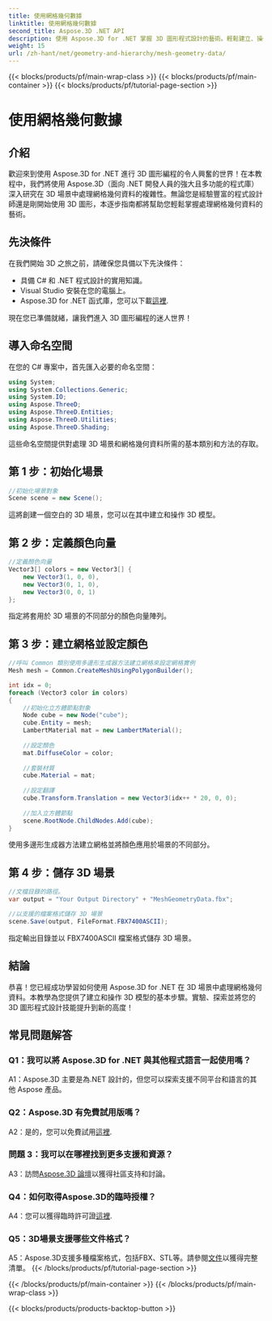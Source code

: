```yaml
---
title: 使用網格幾何數據
linktitle: 使用網格幾何數據
second_title: Aspose.3D .NET API
description: 使用 Aspose.3D for .NET 掌握 3D 圖形程式設計的藝術。輕鬆建立、操作和保存令人驚嘆的 3D 場景。
weight: 15
url: /zh-hant/net/geometry-and-hierarchy/mesh-geometry-data/
---
```


{{< blocks/products/pf/main-wrap-class >}}
{{< blocks/products/pf/main-container >}}
{{< blocks/products/pf/tutorial-page-section >}}

# 使用網格幾何數據

## 介紹

歡迎來到使用 Aspose.3D for .NET 進行 3D 圖形編程的令人興奮的世界！在本教程中，我們將使用 Aspose.3D（面向 .NET 開發人員的強大且多功能的程式庫）深入研究在 3D 場景中處理網格幾何資料的複雜性。無論您是經驗豐富的程式設計師還是剛開始使用 3D 圖形，本逐步指南都將幫助您輕鬆掌握處理網格幾何資料的藝術。

## 先決條件

在我們開始 3D 之旅之前，請確保您具備以下先決條件：

- 具備 C# 和 .NET 程式設計的實用知識。
- Visual Studio 安裝在您的電腦上。
- Aspose.3D for .NET 函式庫，您可以下載[這裡](https://releases.aspose.com/3d/net/).

現在您已準備就緒，讓我們進入 3D 圖形編程的迷人世界！

## 導入命名空間

在您的 C# 專案中，首先匯入必要的命名空間：

```csharp
using System;
using System.Collections.Generic;
using System.IO;
using Aspose.ThreeD;
using Aspose.ThreeD.Entities;
using Aspose.ThreeD.Utilities;
using Aspose.ThreeD.Shading;
```

這些命名空間提供對處理 3D 場景和網格幾何資料所需的基本類別和方法的存取。

## 第 1 步：初始化場景

```csharp
//初始化場景對象
Scene scene = new Scene();
```

這將創建一個空白的 3D 場景，您可以在其中建立和操作 3D 模型。

## 第 2 步：定義顏色向量

```csharp
//定義顏色向量
Vector3[] colors = new Vector3[] {
    new Vector3(1, 0, 0),
    new Vector3(0, 1, 0),
    new Vector3(0, 0, 1)
};
```

指定將套用於 3D 場景的不同部分的顏色向量陣列。

## 第 3 步：建立網格並設定顏色

```csharp
//呼叫 Common 類別使用多邊形生成器方法建立網格來設定網格實例
Mesh mesh = Common.CreateMeshUsingPolygonBuilder();

int idx = 0;
foreach (Vector3 color in colors)
{
    //初始化立方體節點對象
    Node cube = new Node("cube");
    cube.Entity = mesh;
    LambertMaterial mat = new LambertMaterial();
    
    //設定顏色
    mat.DiffuseColor = color;
    
    //套裝材質
    cube.Material = mat;
    
    //設定翻譯
    cube.Transform.Translation = new Vector3(idx++ * 20, 0, 0);
    
    //加入立方體節點
    scene.RootNode.ChildNodes.Add(cube);
}
```

使用多邊形生成器方法建立網格並將顏色應用於場景的不同部分。

## 第 4 步：儲存 3D 場景

```csharp
//文檔目錄的路徑。
var output = "Your Output Directory" + "MeshGeometryData.fbx";

//以支援的檔案格式儲存 3D 場景
scene.Save(output, FileFormat.FBX7400ASCII);
```

指定輸出目錄並以 FBX7400ASCII 檔案格式儲存 3D 場景。

## 結論

恭喜！您已經成功學習如何使用 Aspose.3D for .NET 在 3D 場景中處理網格幾何資料。本教學為您提供了建立和操作 3D 模型的基本步驟。實驗、探索並將您的 3D 圖形程式設計技能提升到新的高度！

## 常見問題解答

### Q1：我可以將 Aspose.3D for .NET 與其他程式語言一起使用嗎？

A1：Aspose.3D 主要是為.NET 設計的，但您可以探索支援不同平台和語言的其他 Aspose 產品。

### Q2：Aspose.3D 有免費試用版嗎？

A2：是的，您可以免費試用[這裡](https://releases.aspose.com/).

### 問題 3：我可以在哪裡找到更多支援和資源？

 A3：訪問[Aspose.3D 論壇](https://forum.aspose.com/c/3d/18)以獲得社區支持和討論。

### Q4：如何取得Aspose.3D的臨時授權？

 A4：您可以獲得臨時許可證[這裡](https://purchase.aspose.com/temporary-license/).

### Q5：3D場景支援哪些文件格式？

 A5：Aspose.3D支援多種檔案格式，包括FBX、STL等。請參閱[文件](https://reference.aspose.com/3d/net/)以獲得完整清單。
{{< /blocks/products/pf/tutorial-page-section >}}

{{< /blocks/products/pf/main-container >}}
{{< /blocks/products/pf/main-wrap-class >}}

{{< blocks/products/products-backtop-button >}}
